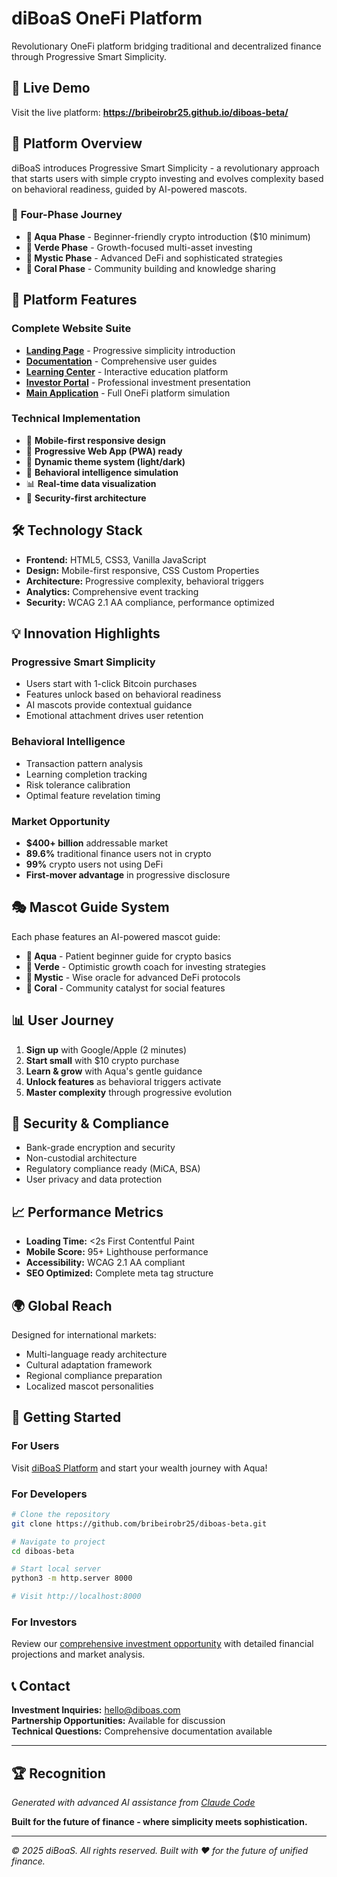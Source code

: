 # diBoaS OneFi Platform

Revolutionary OneFi platform bridging traditional and decentralized finance through Progressive Smart Simplicity.

## 🌟 Live Demo

Visit the live platform: **https://bribeirobr25.github.io/diboas-beta/**

## 🎯 Platform Overview

diBoaS introduces Progressive Smart Simplicity - a revolutionary approach that starts users with simple crypto investing and evolves complexity based on behavioral readiness, guided by AI-powered mascots.

### 🌊 **Four-Phase Journey**

- **🌊 Aqua Phase** - Beginner-friendly crypto introduction ($10 minimum)
- **🌱 Verde Phase** - Growth-focused multi-asset investing
- **🔮 Mystic Phase** - Advanced DeFi and sophisticated strategies
- **🌸 Coral Phase** - Community building and knowledge sharing

## 🚀 Platform Features

### **Complete Website Suite**
- **[Landing Page](https://bribeirobr25.github.io/diboas-beta/)** - Progressive simplicity introduction
- **[Documentation](https://bribeirobr25.github.io/diboas-beta/docs.html)** - Comprehensive user guides
- **[Learning Center](https://bribeirobr25.github.io/diboas-beta/learn.html)** - Interactive education platform
- **[Investor Portal](https://bribeirobr25.github.io/diboas-beta/investors.html)** - Professional investment presentation
- **[Main Application](https://bribeirobr25.github.io/diboas-beta/app.html)** - Full OneFi platform simulation

### **Technical Implementation**
- 📱 **Mobile-first responsive design**
- 🔄 **Progressive Web App (PWA) ready**
- 🎨 **Dynamic theme system (light/dark)**
- 🤖 **Behavioral intelligence simulation**
- 📊 **Real-time data visualization**
- 🔐 **Security-first architecture**

## 🛠️ Technology Stack

- **Frontend:** HTML5, CSS3, Vanilla JavaScript
- **Design:** Mobile-first responsive, CSS Custom Properties
- **Architecture:** Progressive complexity, behavioral triggers
- **Analytics:** Comprehensive event tracking
- **Security:** WCAG 2.1 AA compliance, performance optimized

## 💡 Innovation Highlights

### **Progressive Smart Simplicity**
- Users start with 1-click Bitcoin purchases
- Features unlock based on behavioral readiness
- AI mascots provide contextual guidance
- Emotional attachment drives user retention

### **Behavioral Intelligence**
- Transaction pattern analysis
- Learning completion tracking
- Risk tolerance calibration
- Optimal feature revelation timing

### **Market Opportunity**
- **$400+ billion** addressable market
- **89.6%** traditional finance users not in crypto
- **99%** crypto users not using DeFi
- **First-mover advantage** in progressive disclosure

## 🎭 Mascot Guide System

Each phase features an AI-powered mascot guide:

- **🌊 Aqua** - Patient beginner guide for crypto basics
- **🌱 Verde** - Optimistic growth coach for investing strategies
- **🔮 Mystic** - Wise oracle for advanced DeFi protocols
- **🌸 Coral** - Community catalyst for social features

## 📊 User Journey

1. **Sign up** with Google/Apple (2 minutes)
2. **Start small** with $10 crypto purchase
3. **Learn & grow** with Aqua's gentle guidance
4. **Unlock features** as behavioral triggers activate
5. **Master complexity** through progressive evolution

## 🔐 Security & Compliance

- Bank-grade encryption and security
- Non-custodial architecture
- Regulatory compliance ready (MiCA, BSA)
- User privacy and data protection

## 📈 Performance Metrics

- **Loading Time:** <2s First Contentful Paint
- **Mobile Score:** 95+ Lighthouse performance
- **Accessibility:** WCAG 2.1 AA compliant
- **SEO Optimized:** Complete meta tag structure

## 🌍 Global Reach

Designed for international markets:
- Multi-language ready architecture
- Cultural adaptation framework
- Regional compliance preparation
- Localized mascot personalities

## 🚀 Getting Started

### **For Users**
Visit [diBoaS Platform](https://bribeirobr25.github.io/diboas-beta/) and start your wealth journey with Aqua!

### **For Developers**
```bash
# Clone the repository
git clone https://github.com/bribeirobr25/diboas-beta.git

# Navigate to project
cd diboas-beta

# Start local server
python3 -m http.server 8000

# Visit http://localhost:8000
```

### **For Investors**
Review our [comprehensive investment opportunity](https://bribeirobr25.github.io/diboas-beta/investors.html) with detailed financial projections and market analysis.

## 📞 Contact

**Investment Inquiries:** hello@diboas.com  
**Partnership Opportunities:** Available for discussion  
**Technical Questions:** Comprehensive documentation available

---

## 🏆 Recognition

*Generated with advanced AI assistance from [Claude Code](https://claude.ai/code)*

**Built for the future of finance - where simplicity meets sophistication.**

---

*© 2025 diBoaS. All rights reserved. Built with ❤️ for the future of unified finance.*